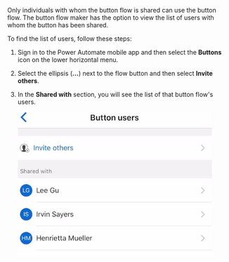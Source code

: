 Only individuals with whom the button flow is shared can use
the button flow. The button flow maker has the option to view the
list of users with whom the button has been shared.

To find the list of users, follow these steps:

1. Sign in to the Power Automate mobile app and then select the **Buttons** icon on the lower horizontal menu.

1. Select the ellipsis (**...**) next to the flow button and then select **Invite others**.

1. In the **Shared with** section, you will see the list of that button flow's users.

    ![Mobile screenshot of the button users screen.](../media/shared-users.jpg)
